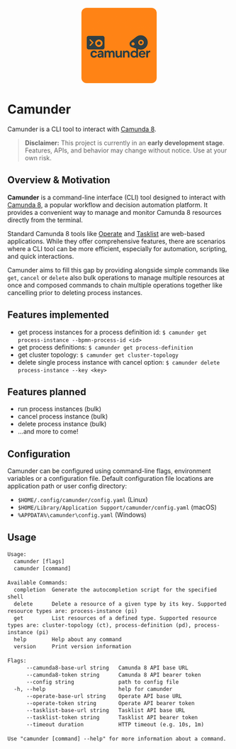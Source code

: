 <p align="center">
<img src="./docs/logo/camunder-logo-orange-background_170x170.png" alt="camunder logo" style="border-radius: 12px;" />
</p>

# Camunder

Camunder is a CLI tool to interact with [Camunda 8](https://camunda.com/platform/).

> **Disclaimer:** This project is currently in an **early development stage**.  
> Features, APIs, and behavior may change without notice. Use at your own risk.

## Overview & Motivation

**Camunder** is a command-line interface (CLI) tool designed to interact with [Camunda 8](https://camunda.com/platform/),
a popular workflow and decision automation platform.
It provides a convenient way to manage and monitor Camunda 8 resources directly from the terminal.

Standard Camunda 8 tools like [Operate](https://docs.camunda.io/docs/components/operate/overview/) and [Tasklist](https://docs.camunda.io/docs/components/tasklist/overview/) are web-based applications. 
While they offer comprehensive features, there are scenarios where a CLI tool can be more efficient, 
especially for automation, scripting, and quick interactions.

Camunder aims to fill this gap by providing alongside simple commands like `get`, `cancel` or `delete` 
also bulk operations to manage multiple resources at once and composed commands to chain multiple operations together 
like cancelling prior to deleting process instances.

## Features implemented

- get process instances for a process definition id: `$ camunder get process-instance --bpmn-process-id <id>`
- get process definitions: `$ camunder get process-definition`
- get cluster topology: `$ camunder get cluster-topology`
- delete single process instance with cancel option: `$ camunder delete process-instance --key <key>`

## Features planned

- run process instances (bulk)
- cancel process instance (bulk)
- delete process instance (bulk)
- ...and more to come!

## Configuration

Camunder can be configured using command-line flags, environment variables or a configuration file. 
Default configuration file locations are application path or user config directory:
- `$HOME/.config/camunder/config.yaml` (Linux)
- `$HOME/Library/Application Support/camunder/config.yaml` (macOS)
- `%APPDATA%\camunder\config.yaml` (Windows)

## Usage 
```
Usage:
  camunder [flags]
  camunder [command]

Available Commands:
  completion  Generate the autocompletion script for the specified shell
  delete      Delete a resource of a given type by its key. Supported resource types are: process-instance (pi)
  get         List resources of a defined type. Supported resource types are: cluster-topology (ct), process-definition (pd), process-instance (pi)
  help        Help about any command
  version     Print version information

Flags:
      --camunda8-base-url string   Camunda 8 API base URL
      --camunda8-token string      Camunda 8 API bearer token
      --config string              path to config file
  -h, --help                       help for camunder
      --operate-base-url string    Operate API base URL
      --operate-token string       Operate API bearer token
      --tasklist-base-url string   Tasklist API base URL
      --tasklist-token string      Tasklist API bearer token
      --timeout duration           HTTP timeout (e.g. 10s, 1m)

Use "camunder [command] --help" for more information about a command.
```
